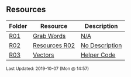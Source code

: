 ## Resources
| Folder | Resource | Description|
 | ------------|------------|------------|
 | [R01](https://github.com/rugbyprof/3013-Algorithms/tree/master/Resources/R01) | [ Grab Words](https://github.com/rugbyprof/3013-Algorithms/tree/master/Resources/R01) | [N/A](https://github.com/rugbyprof/3013-Algorithms/tree/master/Resources/R01) |
 | [R02](https://github.com/rugbyprof/3013-Algorithms/tree/master/Resources/R02) | [ Resources R02 ](https://github.com/rugbyprof/3013-Algorithms/tree/master/Resources/R02) | [ No Description](https://github.com/rugbyprof/3013-Algorithms/tree/master/Resources/R02) | [N/A](https://github.com/rugbyprof/3013-Algorithms/tree/master/Resources/R02) |
 | [R03](https://github.com/rugbyprof/3013-Algorithms/tree/master/Resources/R03) | [ Vectors ](https://github.com/rugbyprof/3013-Algorithms/tree/master/Resources/R03) | [ Helper Code](https://github.com/rugbyprof/3013-Algorithms/tree/master/Resources/R03) | [N/A](https://github.com/rugbyprof/3013-Algorithms/tree/master/Resources/R03) |

<sup>Last Updated: 2019-10-07 (Mon @ 14:57)</sup>
